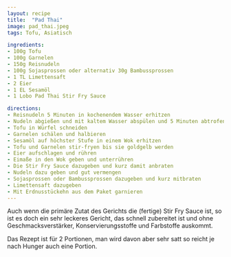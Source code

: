 ```yaml
---
layout: recipe
title:  "Pad Thai"
image: pad_thai.jpeg
tags: Tofu, Asiatisch

ingredients:
- 100g Tofu
- 100g Garnelen
- 150g Reisnudeln
- 100g Sojasprossen oder alternativ 30g Bambussprossen
- 1 TL Limettensaft
- 2 Eier
- 1 EL Sesamöl
- 1 Lobo Pad Thai Stir Fry Sauce

directions:
- Reisnudeln 5 Minuten in kochenendem Wasser erhitzen
- Nudeln abgießen und mit kaltem Wasser abspülen und 5 Minuten abtrofen lassen
- Tofu in Würfel schneiden
- Garnelen schälen und halbieren
- Sesamöl auf höchster Stufe in einem Wok erhitzen
- Tofu und Garnelen stir-fryen bis sie goldgelb werden
- Eier aufschlagen und rühren
- Eimaße in den Wok geben und unterrühren
- Die Stir Fry Sauce dazugeben und kurz damit anbraten
- Nudeln dazu geben und gut vermengen
- Sojasprossen oder Bambussprossen dazugeben und kurz mitbraten
- Limettensaft dazugeben
- Mit Erdnusstückehn aus dem Paket garnieren
---
```


Auch wenn die primäre Zutat des Gerichts die (fertige) Stir Fry Sauce ist, so ist es doch ein sehr leckeres Gericht, das
schnell zubereitet ist und ohne Geschmacksverstärker, Konservierungsstoffe und Farbstoffe auskommt.

Das Rezept ist für 2 Portionen, man wird davon aber sehr satt so reicht je nach Hunger auch eine Portion.
